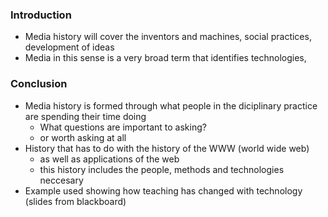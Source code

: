 ### Introduction
- Media history will cover the inventors and machines, social practices, development of ideas
- Media in this sense is a very broad term that identifies technologies,
### Conclusion
- Media history is formed through what people in the diciplinary practice are spending their time doing
	- What questions are important to asking?
	- or worth asking at all
- History that has to do with the history of the WWW (world wide web)
	- as well as applications of the web
	- this history includes the people, methods and technologies neccesary
- Example used showing how teaching has changed with technology (slides from blackboard)